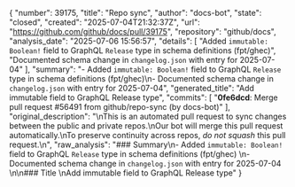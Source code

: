 {
  "number": 39175,
  "title": "Repo sync",
  "author": "docs-bot",
  "state": "closed",
  "created": "2025-07-04T21:32:37Z",
  "url": "https://github.com/github/docs/pull/39175",
  "repository": "github/docs",
  "analysis_date": "2025-07-06 15:56:57",
  "details": [
    "Added `immutable: Boolean!` field to GraphQL `Release` type in schema definitions (fpt/ghec)",
    "Documented schema change in `changelog.json` with entry for 2025-07-04"
  ],
  "summary": "- Added `immutable: Boolean!` field to GraphQL `Release` type in schema definitions (fpt/ghec)\n- Documented schema change in `changelog.json` with entry for 2025-07-04",
  "generated_title": "Add immutable field to GraphQL Release type",
  "commits": [
    "**0fe6dcd**: Merge pull request #56491 from github/repo-sync (by docs-bot)"
  ],
  "original_description": "\nThis is an automated pull request to sync changes between the public and private repos.\nOur bot will merge this pull request automatically.\nTo preserve continuity across repos, _do not squash_ this pull request.\n",
  "raw_analysis": "### Summary\n- Added `immutable: Boolean!` field to GraphQL `Release` type in schema definitions (fpt/ghec)  \n- Documented schema change in `changelog.json` with entry for 2025-07-04  \n\n### Title  \nAdd immutable field to GraphQL Release type"
}